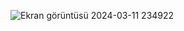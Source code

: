 ![Ekran görüntüsü 2024-03-11 234922](https://github.com/KarakurtYusuf/-dev2/assets/162159686/b7b026fc-c873-4bd6-a516-deca9c55e8c2)

